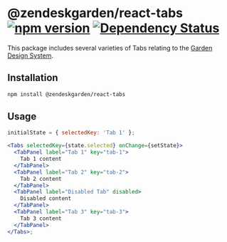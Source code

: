 # @zendeskgarden/react-tabs [![npm version](https://img.shields.io/npm/v/@zendeskgarden/react-tabs.svg?style=flat-square)](https://www.npmjs.com/package/@zendeskgarden/react-tabs) [![Dependency Status](https://img.shields.io/david/zendeskgarden/react-components.svg?path=packages/tabs&style=flat-square)](https://david-dm.org/zendeskgarden/react-components?path=packages/tabs) <!-- markdownlint-disable -->
<!-- markdownlint-enable -->

This package includes several varieties of Tabs relating to
the [Garden Design System](https://zendeskgarden.github.io/).

## Installation

```sh
npm install @zendeskgarden/react-tabs
```

## Usage

```jsx static
initialState = { selectedKey: 'Tab 1' };

<Tabs selectedKey={state.selected} onChange={setState}>
  <TabPanel label="Tab 1" key="tab-1">
    Tab 1 content
  </TabPanel>
  <TabPanel label="Tab 2" key="tab-2">
    Tab 2 content
  </TabPanel>
  <TabPanel label="Disabled Tab" disabled>
    Disabled content
  </TabPanel>
  <TabPanel label="Tab 3" key="tab-3">
    Tab 3 content
  </TabPanel>
</Tabs>;
```
